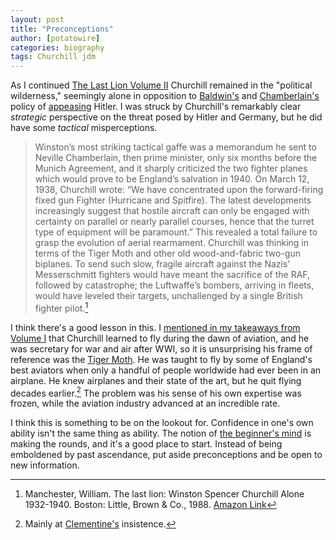 ```yaml
---
layout: post
title: "Preconceptions"
author: [potatowire]
categories: biography 
tags: Churchill jdm 
---
```


As I continued [The Last Lion Volume II](https://www.amazon.com/dp/product/B0092XHV4Y/&tag=potatowire-20) Churchill remained in the "political wilderness," seemingly alone in opposition to [Baldwin's](https://en.wikipedia.org/wiki/Stanley_Baldwin) and [Chamberlain's](https://en.m.wikipedia.org/wiki/Neville_Chamberlain) policy of [appeasing](https://en.wikipedia.org/wiki/Appeasement) Hitler. I was struck by Churchill's remarkably clear *strategic* perspective on the threat posed by Hitler and Germany, but he did have some *tactical* misperceptions. 

> Winston’s most striking tactical gaffe was a memorandum he sent to Neville Chamberlain, then prime minister, only six months before the Munich Agreement, and it sharply criticized the two fighter planes which would prove to be England’s salvation in 1940. On March 12, 1938, Churchill wrote: “We have concentrated upon the forward-firing fixed gun Fighter (Hurricane and Spitfire). The latest developments increasingly suggest that hostile aircraft can only be engaged with certainty on parallel or nearly parallel courses, hence that the turret type of equipment will be paramount.” This revealed a total failure to grasp the evolution of aerial rearmament. Churchill was thinking in terms of the Tiger Moth and other old wood-and-fabric two-gun biplanes. To send such slow, fragile aircraft against the Nazis’ Messerschmitt fighters would have meant the sacrifice of the RAF, followed by catastrophe; the Luftwaffe’s bombers, arriving in fleets, would have leveled their targets, unchallenged by a single British fighter pilot.[^1]

I think there's a good lesson in this. I [mentioned in my takeaways from Volume I](https://with.thegra.in/visions-of-glory) that Churchill learned to fly during the dawn of aviation, and he was secretary for war and air after WWI, so it is unsurprising his frame of reference was the [Tiger Moth](https://en.wikipedia.org/wiki/De_Havilland_Tiger_Moth). He was taught to fly by some of England's best aviators when only a handful of people worldwide had ever been in an airplane. He knew airplanes and their state of the art, but he quit flying decades earlier.[^2] The problem was his sense of his own expertise was frozen, while the aviation industry advanced at an incredible rate. 

I think this is something to be on the lookout for. Confidence in one's own ability isn't the same thing as ability. The notion of [the beginner's mind](https://en.wikipedia.org/wiki/Shoshin) is making the rounds, and it's a good place to start. Instead of being emboldened by past ascendance, put aside preconceptions and be open to new information.

[^1]: Manchester, William. The last lion: Winston Spencer Churchill Alone 1932-1940. Boston: Little, Brown & Co., 1988. [Amazon Link](http://a.co/g3GAsCq)

[^2]: Mainly at [Clementine's](https://en.wikipedia.org/wiki/Clementine_Churchill) insistence.

